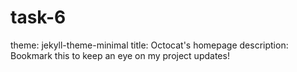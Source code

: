 # task-6
theme: jekyll-theme-minimal
title: Octocat's homepage
description: Bookmark this to keep an eye on my project updates!

